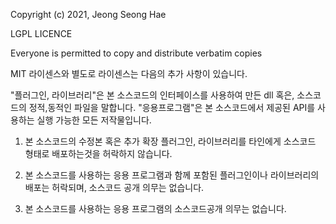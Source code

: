 

   Copyright (c) 2021, Jeong Seong Hae        
   
   LGPL LICENCE
   
    
   Everyone is permitted to copy and distribute verbatim copies 
  
   MIT 라이센스와 별도로 라이센스는 다음의 추가 사항이 있습니다.
  
  "플러그인, 라이브러리"은 본 소스코드의 인터페이스를 사용하여 만든 dll 혹은, 소스코드의 정적,동적인 파일을 말합니다. 
  "응용프로그램"은 본 소스코드에서 제공된 API를 사용하는 실행 가능한 모든 저작물입니다.
  
  
   1. 본 소스코드의 수정본 혹은 추가 확장 플러그인, 라이브러리를 타인에게 소스코드 형태로 배포하는것을 허락하지 않습니다.  
  
   2. 본 소스코드를 사용하는 응용 프로그램과 함께 포함된 플러그인이나 라이브러리의 배포는 허락되며, 소스코드 공개 의무는 없습니다.
 
   3. 본 소스코드를 사용하는 응용 프로그램의 소스코드공개 의무는 없습니다.
  
